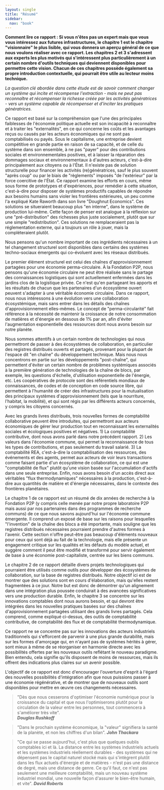 ```yaml
---
layout: single
title: "Résumé"
sidebar:
  nav: "book"
---
```


**Comment lire ce rapport : Si vous n'êtes pas un expert mais que vous vous intéressez aux futures infrastructures, le chapitre 1 est le chapitre "visionnaire" le plus lisible, qui vous donnera un aperçu général de ce que nous voulons réaliser avec ce rapport. Les chapitres 2 et 3 s'adressent aux experts les plus motivés qui s'intéressent plus particulièrement à un certain nombre d'outils techniques qui deviennent disponibles pour permettre cette vision. Chacun de ces chapitres possède également sa propre introduction contextuelle, qui pourrait être utile au lecteur moins technique.**

*La question clé abordée dans cette étude est de savoir comment changer un système qui incite et récompense l'extraction - mais ne peut pas reconnaître et récompenser la richesse créée par les activités génératrices - vers un système capable de récompenser et d'inciter les pratiques génératrices.*

Ce rapport est basé sur la compréhension que l'une des principales faiblesses de l'économie politique actuelle est son incapacité à reconnaître et à traiter les "externalités", en ce qui concerne les coûts et les avantages reçus ou causés par les acteurs économiques qui ne sont pas comptabilisés ou payés. Sous le capitalisme, une entreprise devient compétitive en grande partie en raison de sa capacité, et de celle du système dans son ensemble, à ne pas "payer" pour des contributions sociales et environnementales positives, et à laisser la réparation des dommages sociaux et environnementaux à d'autres acteurs, c'est-à-dire principalement aux citoyens ou à l'État. Il n'existe pas de solution structurelle pour financer les activités (re)génératrices, sauf le plus souvent "après coup" ou par le biais de "règlements" imposés "de l'extérieur" par la force coercitive de l'État. Ce rapport examine les efforts en cours, même sous forme de prototypes et d'expériences, pour remédier à cette situation, c'est-à-dire pour disposer de systèmes productifs capables de répondre aux besoins humains sans violer les frontières extérieures, un peu comme l'a expliqué Kate Raworth dans son livre "Doughnut Economics". Ces solutions se situeraient beaucoup plus "en interne", dans le système de production lui-même. Cette façon de penser est analogue à la réflexion sur une "pré-distribution" des richesses plus juste socialement, plutôt que sur une simple "redistribution". Ces solutions ne remplaceraient pas la réglementation externe, qui a toujours un rôle à jouer, mais la compléteraient plutôt.

Nous pensons qu'un nombre important de ces ingrédients nécessaires à un tel changement structurel sont disponibles dans certains des systèmes techno-sociaux émergents qui co-évoluent avec les réseaux distribués. 

Le premier élément structurel est celui des chaînes d'approvisionnement partagées pour une économie perma-circulaire. À la Fondation P2P, nous pensons qu'une économie circulaire ne peut être réalisée sans le partage des connaissances logistiques qui sont actuellement enfermées dans les jardins clos de la logistique privée. Ce n'est qu'en partageant les apports et les résultats de chacun que les partenaires d'un écosystème ouvert peuvent s'adapter à une véritable économie circulaire. Dans ce rapport, nous nous intéressons à une évolution vers une collaboration écosystémique, mais sans entrer dans les détails des chaînes d'approvisionnement elles-mêmes. Le concept de "perma-circularité" fait référence à la nécessité de maintenir la croissance de notre consommation de matières et d'énergie en dessous de 1% par an, afin d'éviter l'augmentation exponentielle des ressources dont nous avons besoin sur notre planète.

Nous sommes attentifs à un certain nombre de technologies qui nous permettront de passer à des écosystèmes de collaboration, en particulier des registres distribués ouverts et partagés, provenant pour la plupart de l'espace dit "en chaîne" du développement technique. Mais nous nous concentrons en partie sur les développements "post-chaîne", qui permettent d'éviter un certain nombre de problèmes systémiques associés à la première génération de technologies de la chaîne de blocs, par exemple, les questions d'échelle, d'utilisation exponentielle de l'énergie, etc. Les coopératives de protocole sont des référentiels mondiaux de connaissances, de codes et de conception en code source libre, qui permettent à l'humanité de créer des infrastructures pour la mutualisation des principaux systèmes d'approvisionnement (tels que la nourriture, l'habitat, la mobilité), et qui sont régis par les différents acteurs concernés, y compris les citoyens concernés.

Avec les grands livres distribués, trois nouvelles formes de comptabilité collaborative peuvent être introduites, qui permettront aux acteurs économiques de gérer leur production tout en reconnaissant les externalités sociales et écologiques positives et négatives. 1) La comptabilité contributive, dont nous avons parlé dans notre précédent rapport. 2) Les valeurs dans l'économie commune, qui permet la reconnaissance de tous les types de contributions, et pas seulement du travail salarié. 3) La comptabilité REA, c'est-à-dire la comptabilisation des ressources, des événements et des agents, permet aux acteurs de voir leurs transactions comme faisant partie d'un écosystème de collaboration, ce qui est une "comptabilité de flux" plutôt qu'une vision basée sur l'accumulation d'actifs dans une seule entreprise. Enfin, nous avons besoin d'un accès direct aux véritables "flux thermodynamiques" nécessaires à la production, c'est-à-dire aux quantités de matière et d'énergie nécessaires, dans le contexte des frontières planétaires.

Le chapitre 1 de ce rapport est un résumé de dix années de recherche à la Fondation P2P (y compris celle menée par notre propre laboratoire P2P mais aussi par nos partenaires dans des programmes de recherche communs) de ce que nous savons aujourd'hui sur l'économie commune émergente. Il comprend un exposé de base sur les raisons pour lesquelles "l'invention" de la chaîne des blocs a été importante, mais souligne que les registres distribués nécessaires pourraient prendre d'autres formes à l'avenir. Cette section n'offre peut-être pas beaucoup d'éléments nouveaux pour ceux qui sont déjà au fait de la technologie, mais elle présente un engagement critique sur les qualités et les défauts du modèle actuel, et suggère comment il peut être modifié et transformé pour servir également de base à une économie post-capitaliste, centrée sur les biens communs.

Le chapitre 2 de ce rapport détaille divers projets technologiques qui pourraient être utilisés comme outils pour développer des écosystèmes de collaboration, sur la base de registres distribués. Notre objectif ici est de montrer que des solutions sont en cours d'élaboration, mais qu'elles restent fragmentées à ce jour. Notre but est donc de démontrer qu'un alignement dans une intégration plus poussée conduirait à des avancées significatives vers une production durable.
Enfin, le chapitre 3 se concentre sur les innovations comptables dont nous aurons besoin, et qui devront être intégrées dans les nouvelles pratiques basées sur des chaînes d'approvisionnement partagées utilisant des grands livres partagés. Cela comprend, comme expliqué ci-dessus, des outils de comptabilité contributive, de comptabilité des flux et de comptabilité thermodynamique.

Ce rapport ne se concentre pas sur les innovations des acteurs industriels traditionnels qui s'efforcent de parvenir à une plus grande durabilité, mais sur les formes d'amorçage qui, en n'ayant pas de systèmes hérités à gérer, sont mieux à même de se réorganiser en harmonie directe avec les possibilités offertes par les nouveaux outils reflétant le nouveau paradigme. Bien entendu, cela signifie qu'ils disposent de moins de ressources, mais ils offrent des indications plus claires sur un avenir possible. 

L'objectif de ce rapport est donc d'encourager l'ouverture d'esprit à l'égard des nouvelles possibilités d'intégration afin que nous puissions passer à une économie régénérative, et de montrer que de nouveaux outils sont disponibles pour mettre en œuvre ces changements nécessaires.




>"Dès que nous cesserons d'optimiser l'économie numérique pour la croissance du capital et que nous l'optimiserons plutôt pour la circulation de la valeur entre les personnes, tout commencera à s'améliorer très vite".  
***Douglas Rushkoff***

>"Dans le prochain système économique, la "valeur" signifiera la santé de la planète, et non les chiffres d'un bilan".
***John Thackara***

>"Ce qui se passe aujourd'hui, c'est plus que quelques oublis comptables ici et là. La distance entre les systèmes industriels actuels et les systèmes industriels réellement durables - des systèmes qui ne dépensent pas le capital naturel stocké mais qui s'intègrent plutôt dans les flux actuels d'énergie et de matières - n'est pas une distance de degré, mais une distance de genre. Ce qu'il faut, ce n'est pas seulement une meilleure comptabilité, mais un nouveau système industriel mondial, une nouvelle façon d'assurer le bien-être humain, et vite".
***David Roberts***
